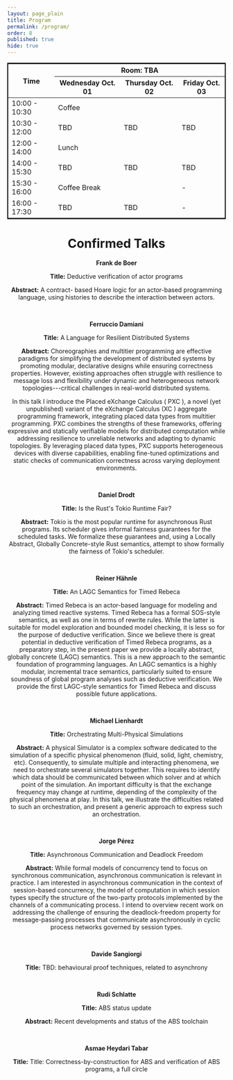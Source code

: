 ```yaml
---
layout: page_plain
title: Program
permalink: /program/
order: 8
published: true
hide: true
---
```



<center>
<table style="border:2px solid black;">
	<thead>
            	<tr>
	     		<th  rowspan="2">Time</th>
			<th  colspan="3">Room: TBA</th>
		</tr>
            	<tr>
			<th>Wednesday Oct. 01</th>
			<th>Thursday Oct. 02</th>
			<th>Friday Oct. 03</th>
		</tr>
	</thead>
	<body>
		<tr>
			<td>10:00 - 10:30</td>
			<td colspan="3">Coffee</td>
		</tr>
		<tr>
			<td>10:30 - 12:00</td>
			<td>TBD</td>
			<td>TBD</td>
			<td>TBD</td>
		</tr>
		<tr>
			<td>12:00 - 14:00</td>
			<td colspan="3">Lunch</td>
		</tr>
		<tr>
			<td>14:00 - 15:30</td>
			<td>TBD</td>
			<td>TBD</td>
			<td>TBD</td>
		</tr>
		<tr>
			<td>15:30 - 16:00</td>
   			<td colspan="2">Coffee Break</td>
			<td>-</td>
		</tr>
		<tr>
			<td>16:00 - 17:30</td>
			<td>TBD</td>
			<td>TBD</td>
			<td>-</td>
		</tr>
	</tbody>
</table>
<center>

# Confirmed Talks

  __Frank de Boer__
  
  __Title:__ Deductive verification of actor programs
  
   __Abstract:__ 
   A contract- based Hoare logic for an actor-based programming language, using histories to describe the interaction between actors.

 <br>
 
  __Ferruccio Damiani__
  
  __Title:__ A Language for Resilient Distributed Systems
  
  __Abstract:__
  Choreographies and multitier programming are effective paradigms for simplifying the development of distributed systems by promoting modular, declarative designs while ensuring correctness properties. However, existing approaches often struggle with resilience to message loss and flexibility under dynamic and heterogeneous network topologies---critical challenges in real-world distributed systems.

In this talk I introduce the Placed eXchange Calculus ( PXC ), a novel (yet unpublished) variant of the eXchange Calculus (XC ) aggregate programming framework, integrating placed data types from multitier programming. PXC combines the strengths of these frameworks, offering expressive and statically verifiable models for distributed computation while addressing resilience to unreliable networks and adapting to dynamic topologies. By leveraging placed data types, PXC supports heterogeneous devices with diverse capabilities, enabling fine-tuned optimizations and static checks of communication correctness across varying deployment environments.

  <br>
  
  __Daniel Drodt__
  
  __Title:__ Is the Rust's Tokio Runtime Fair?
  
  __Abstract:__
  Tokio is the most popular runtime for asynchronous Rust programs. Its scheduler gives informal fairness guarantees for the scheduled tasks. We formalize these guarantees and, using a Locally Abstract, Globally Concrete-style Rust semantics, attempt to show formally the fairness of Tokio's scheduler.

  <br>
  
 __Reiner Hähnle__
  
  __Title:__ An LAGC Semantics for Timed Rebeca
  
  __Abstract:__
  Timed Rebeca is an actor-based language for modeling and analyzing timed reactive systems. Timed Rebeca has a formal SOS-style semantics, as well as one in terms of rewrite rules. While the latter is suitable for model exploration and bounded model checking, it is less so for the purpose of deductive verification. Since we believe there is great potential in deductive verification of Timed Rebeca programs, as a preparatory step, in the present paper we provide a locally abstract, globally concrete (LAGC) semantics. This is a new approach to the semantic foundation of programming languages. An LAGC semantics is a highly modular, incremental trace semantics, particularly suited to ensure soundness of global program analyses such as deductive verification. We provide the first LAGC-style semantics for Timed Rebeca and discuss possible future applications.

  <br>
  
__Michael Lienhardt__

__Title:__ Orchestrating Multi-Physical Simulations

  __Abstract:__
  A physical Simulator is a complex software dedicated to the simulation of a specific physical phenomenon (fluid, solid, light, chemistry, etc).
Consequently, to simulate multiple and interacting phenomena, we need to orchestrate several simulators together.
This requires to identify which data should be communicated between which solver and at which point of the simulation.
An important difficulty is that the exchange frequency may change at runtime, depending of the complexity of the physical phenomena at play.
In this talk, we illustrate the difficulties related to such an orchestration, and present a generic approach to express such an orchestration.

  <br>
  
  __Jorge Pérez__
  
  __Title:__ Asynchronous Communication and Deadlock Freedom
  
 __Abstract:__
  While formal models of concurrency tend to focus on synchronous communication, asynchronous communication is relevant in practice. 
I am interested in asynchronous communication in the context of session-based concurrency, the model of computation in which session types specify the structure of the two-party protocols implemented by the channels of a communicating process. 
I intend to overview recent work on addressing the challenge of ensuring the deadlock-freedom property for message-passing processes that communicate asynchronously in cyclic process networks governed by session types. 

  <br>
  
  __Davide Sangiorgi__
  
  __Title:__ TBD: behavioural proof techniques, related to asynchrony

  <br>
  
 __Rudi Schlatte__
  
__Title:__ ABS status update

 __Abstract:__
  Recent developments and status of the ABS toolchain

  <br>
  
__Asmae Heydari Tabar__
  
__Title:__ Title: Correctness-by-construction for ABS and verification of ABS programs, a full circle


 <!-- 
  - Maurice ter Beek, TBD
  - Fynn Demmler, 
  - Crystal Chang Din, TBD
  - Einar Broch Johnsen, TBD
  - Luca Paolini, 
  - José Proença, 
  - Violet Ka I Pun,  
  - Volker Stolz, 
  - S. Lizeth Tapia Tarifa, TBD
  - Adele Veschetti, 
-->
  
